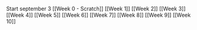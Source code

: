 Start september 3
[[Week 0 - Scratch]]
[[Week 1]]
[[Week 2]]
[[Week 3]]
[[Week 4]]
[[Week 5]]
[[Week 6]]
[[Week 7]]
[[Week 8]]
[[Week 9]]
[[Week 10]]
